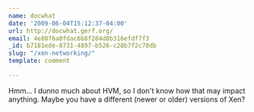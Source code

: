 ```yaml
---
name: docwhat
date: '2009-06-04T15:12:37-04:00'
url: http://docwhat.gerf.org/
email: 4e8076a0fdac6b8f284d8b316efdf7f3
_id: b7181ede-8731-4897-b526-c28b7f2c70db
slug: "/xen-networking/"
template: comment

---
```


Hmm...  I dunno much about HVM, so I don't know how that may impact anything.  Maybe you have a different (newer or older) versions of Xen?
